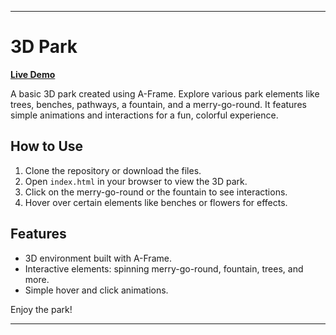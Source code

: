 
---

# 3D Park

**[Live Demo](https://minnabhoomi.github.io/Dog--saloon/)**

A basic 3D park created using A-Frame. Explore various park elements like trees, benches, pathways, a fountain, and a merry-go-round. It features simple animations and interactions for a fun, colorful experience.

## How to Use

1. Clone the repository or download the files.
2. Open `index.html` in your browser to view the 3D park.
3. Click on the merry-go-round or the fountain to see interactions.
4. Hover over certain elements like benches or flowers for effects.

## Features

- 3D environment built with A-Frame.
- Interactive elements: spinning merry-go-round, fountain, trees, and more.
- Simple hover and click animations.

Enjoy the park!

---
